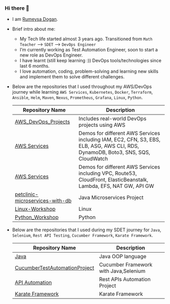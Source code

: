 ### Hi there 👋

- I am [Rumeysa Dogan](https://www.linkedin.com/in/rumeysadogan/).

- Brief intro about me:
  * My Tech life started almost 3 years ago. Transitioned from `Math Teacher`  -->  `SDET` --> `DevOps Engineer`
  * I’m currently working as Test Automation Engineer, soon to start a new role as DevOps Engineer.
  * I have learnt (still keep learning :)) DevOps tools/technologies since last 6 months.
  * I love automation, coding, problem-solving and learning new skills and implement them to solve different challenges.
  
- Below are the repositories that I used throughout my AWS/DevOps journey while learning `AWS Services`, `Kubernetes`, `Docker`, `Terraform`, `Ansible`, `Helm`, `Maven`, `Nexus`, `Prometheus`, `Grafana`, `Linux`, `Python`.

  | Repository Name | Description  |
  | ------ | ------ |
  | [AWS_DevOps_Projects](https://github.com/rumeysakdogan/AWS_DevOps_Projects) | Includes real-world DevOps projects using AWS |
  | [AWS Services](https://github.com/rumeysakdogan/AWS) | Demos for different AWS Services including IAM, EC2, CFN, S3, EBS, ELB, ASG, AWS CLI, RDS, DynamoDB, Boto3, SNS, SQS, CloudWatch |
  | [AWS Services](https://github.com/rumeysakdogan/AWS) | Demos for different AWS Services including VPC, Route53, CloudFront, ElasticBeanstalk, Lambda, EFS, NAT GW, API GW |
  | [petclinic-microservices-with-db](https://github.com/rumeysakdogan/petclinic-microservices-with-db) | Java Microservices Project|
  | [Linux-Workshop](https://github.com/rumeysakdogan/Linux-Workshop) | Linux |
  | [Python_Workshop](https://github.com/rumeysakdogan/Python_Workshop) | Python |
  
- Below are the repositories that I used during my SDET journey for `Java`, `Selenium`, `Rest API Testing`, `Cucumber Framework`, `Karate Framework`.
  
  | Repository Name | Description  |
  | ------ | ------ |
  | [Java](https://github.com/rumeysakdogan/Java) | Java OOP language |
  | [CucumberTestAutomationProject](https://github.com/rumeysakdogan/CucumberTestAutomationProject) | Cucumber Framework with Java,Selenium |
  | [API Automation](https://github.com/rumeysakdogan/RestAssured-Framework) | Rest APIs Automation Project|
  | [Karate Framework](https://github.com/rumeysakdogan/KarateStarterProject) | Karate Framework|


